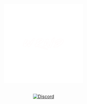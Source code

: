 
<div align="center">
<img src="https://github.com/wrndxyz/cdn/blob/main/assets/wrnd%20(2).png?raw=true" alt="wrnd" height="250" width="250"/>
<br><br>
  
[![Discord](https://invidget.switchblade.xyz/H7JqRwykhk?theme=dark)](https://discord.gg/H7JqRwykhk)
</div>
